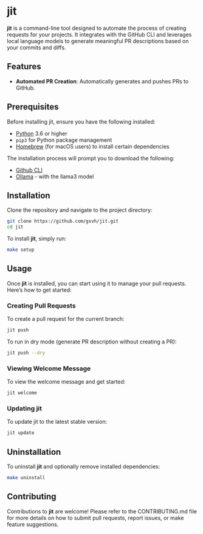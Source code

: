 # jit

**jit** is a command-line tool designed to automate the process of creating requests for your projects. It integrates with the GitHub CLI and leverages local language models to generate meaningful PR descriptions based on your commits and diffs.

## Features

- **Automated PR Creation**: Automatically generates and pushes PRs to GitHub.

## Prerequisites

Before installing jit, ensure you have the following installed:

- [Python](https://www.python.org/downloads/) 3.6 or higher
- `pip3` for Python package management
- [Homebrew](https://brew.sh/) (for macOS users) to install certain dependencies

The installation process will prompt you to download the following:

- [Github CLI](https://cli.github.com/)
- [Ollama](https://ollama.com/) - with the llama3 model

## Installation

Clone the repository and navigate to the project directory:

```bash
git clone https://github.com/gsvh/jit.git
cd jit
```

To install **jit**, simply run:

```bash
make setup
```

## Usage

Once **jit** is installed, you can start using it to manage your pull requests. Here’s how to get started:

### Creating Pull Requests

To create a pull request for the current branch:

```bash
jit push
```

To run in dry mode (generate PR description without creating a PR):

```bash
jit push --dry
```

### Viewing Welcome Message

To view the welcome message and get started:

```bash
jit welcome
```

### Updating jit

To update jit to the latest stable version:

```bash
jit update
```

## Uninstallation

To uninstall **jit** and optionally remove installed dependencies:

```bash
make uninstall
```

## Contributing

Contributions to **jit** are welcome! Please refer to the CONTRIBUTING.md file for more details on how to submit pull requests, report issues, or make feature suggestions.

